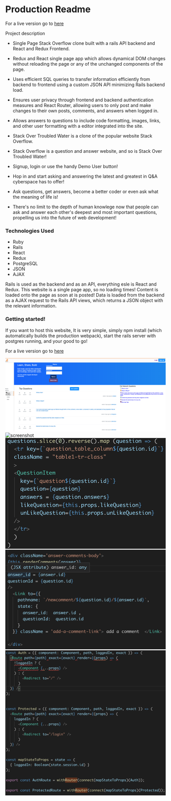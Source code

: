# Production Readme

For a live version go to [here](https://stack-over-troubled-water.herokuapp.com/)


Project description
+ Single Page Stack Overflow clone built with a rails API backend and React and Redux Frontend.
+ Redux and React single page app which allows dynamical DOM changes without reloading the page or any of the unchanged components of the page.
+ Uses efficient SQL queries to transfer information efficiently from backend to frontend using a custom JSON API minimizing Rails backend load.
+ Ensures user privacy through frontend and backend authentication measures and React Router, allowing users to only post and make changes to their own posts, comments, and answers when logged in.
+ Allows answers to questions to include code formatting, images, links, and other user formatting with a editor integrated into the site.

+ Stack Over Troubled Water is a clone of the popular website Stack Overflow. 
+ Stack Overflow is a question and answer website, and so is Stack Over Troubled Water! 
+ Signup, login or use the handy Demo User button! 
+ Hop in and start asking and answering the latest and greatest in Q&A cyberspace has to offer! 
+ Ask questions, get answers, become a better coder or even ask what the meaning of life is! 
+ There's no limit to the depth of human knowlege now that people can ask and answer each other's deepest and most important questions, propelling us into the future of web development!

### Technologies  Used

+ Ruby
+ Rails
+ React
+ Redux
+ PostgreSQL 
+ JSON
+ AJAX

Rails is used as the backend and as an API, everything esle is React and Redux. This website is a single page app, so no loading times! Content is loaded onto the page as soon at is posted! Data is loaded from the backend as a AJAX request to the Rails API views, which returns a JSON object with the relevant information.

### Getting started!

If you want to host this website, It is very simple, simply npm install (which automatically builds the production webpack), start the rails server with postgres running, and your good to go!  

For a live version go to [here](https://stack-over-troubled-water.herokuapp.com/)

![screenshot](/stackscreenshot2.png)
![screenshot](/stackscreenshot3.png)
![screenshot](/code_snippet_1.png)
![screenshot](/code_snippet_2.png)
![screenshot](/code_snippet_3.png)



